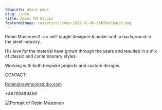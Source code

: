```yaml
---
template: about-page
slug: /info
title: About RM Studio
featuredImage: /assets/vlcsnap-2021-01-06-15h50m33s020.png
---
```

Robin Mustonen2 is a self-taught designer & maker with a background in the steel industry.

His love for the material have grown through the years and resulted in a mix of classic and contemporary styles.

Working with both bespoke projects and custom designs.

CONTACT:

Robin@rawmoonstudio.com

+46709499456

![Portrait of Robin Mustonen](/assets/jens-robin-contacts-76.jpg "Robin Mustonen")